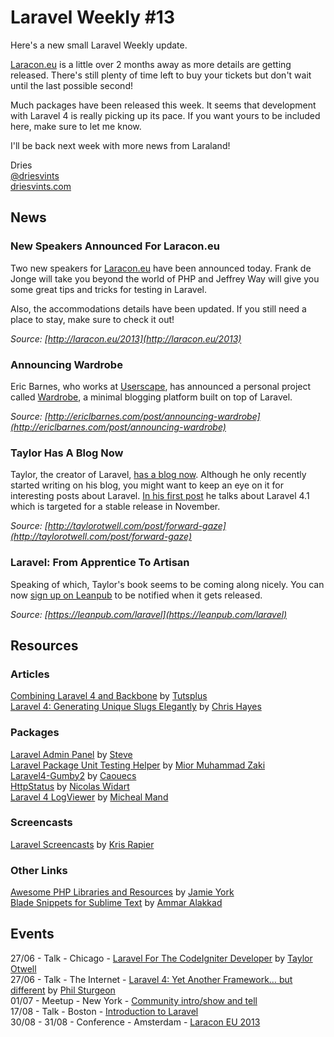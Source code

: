 # Laravel Weekly #13

Here's a new small Laravel Weekly update.

[Laracon.eu](http://laracon.eu/2013) is a little over 2 months away as more details are getting released. There's still plenty of time left to buy your tickets but don't wait until the last possible second!

Much packages have been released this week. It seems that development with Laravel 4 is really picking up its pace. If you want yours to be included here, make sure to let me know.

I'll be back next week with more news from Laraland!

Dries  
[@driesvints](https://twitter.com/driesvints)  
[driesvints.com](http://driesvints.com)

## News

### New Speakers Announced For Laracon.eu

Two new speakers for [Laracon.eu](http://laracon.eu) have been announced today. Frank de Jonge will take you beyond the world of PHP and Jeffrey Way will give you some great tips and tricks for testing in Laravel.

Also, the accommodations details have been updated. If you still need a place to stay, make sure to check it out!

*Source: [http://laracon.eu/2013](http://laracon.eu/2013)*

### Announcing Wardrobe

Eric Barnes, who works at [Userscape](http://www.userscape.com/), has announced a personal project called [Wardrobe](https://github.com/ericbarnes/wardrobe), a minimal blogging platform built on top of Laravel.

*Source: [http://ericlbarnes.com/post/announcing-wardrobe](http://ericlbarnes.com/post/announcing-wardrobe)*

### Taylor Has A Blog Now

Taylor, the creator of Laravel, [has a blog now](http://taylorotwell.com/). Although he only recently started writing on his blog, you might want to keep an eye on it for interesting posts about Laravel. [In his first post](http://taylorotwell.com/post/forward-gaze) he talks about Laravel 4.1 which is targeted for a stable release in November.

*Source: [http://taylorotwell.com/post/forward-gaze](http://taylorotwell.com/post/forward-gaze)*

### Laravel: From Apprentice To Artisan

Speaking of which, Taylor's book seems to be coming along nicely. You can now [sign up on Leanpub](https://leanpub.com/laravel) to be notified when it gets released.

*Source: [https://leanpub.com/laravel](https://leanpub.com/laravel)*

## Resources 

### Articles

[Combining Laravel 4 and Backbone](http://hub.tutsplus.com/tutorials/combining-laravel-4-and-backbone--net-31745) by [Tutsplus](http://tutsplus.com/)  
[Laravel 4: Generating Unique Slugs Elegantly](http://chrishayes.ca/blog/code/laravel-4-generating-unique-slugs-elegantly) by [Chris Hayes](http://chrishayes.ca/)  

### Packages

[Laravel Admin Panel](https://github.com/stevemo/cpanel) by [Steve](https://github.com/stevemo)  
[Laravel Package Unit Testing Helper](https://github.com/orchestral/testbench) by [Mior Muhammad Zaki](https://github.com/crynobone)  
[Laravel4-Gumby2](https://github.com/caouecs/Laravel4-Gumby2) by [Caouecs](https://github.com/caouecs)  
[HttpStatus](https://github.com/nWidart/HttpStatus-l4-package) by [Nicolas Widart](https://github.com/nWidart)  
[Laravel 4 LogViewer](https://github.com/mikemand/logviewer) by [Micheal Mand](https://github.com/mikemand)  

### Screencasts

[Laravel Screencasts](http://www.youtube.com/user/fallendown2005/videos) by [Kris Rapier](https://twitter.com/Kris_Rapier)  

### Other Links

[Awesome PHP Libraries and Resources](https://gist.github.com/ziadoz/1677679) by [Jamie York](https://github.com/ziadoz)  
[Blade Snippets for Sublime Text](https://github.com/AAlakkad/Blade-Snippets-Reloaded) by [Ammar Alakkad](https://github.com/AAlakkad)

## Events

27/06 - Talk - Chicago - [Laravel For The CodeIgniter Developer](http://peersconf.com/2013/sessions#25) by [Taylor Otwell](https://twitter.com/taylorotwell)  
27/06 - Talk - The Internet - [Laravel 4: Yet Another Framework… but different](http://nomadphp.com/2013/05/05/june-2013-phil-sturgeon-laravel-4-yet-another-framework-but-different/) by [Phil Sturgeon](https://twitter.com/philsturgeon)  
01/07 - Meetup - New York - [Community intro/show and tell](http://www.meetup.com/New-York-Laravel/events/122708162/)  
17/08 - Talk - Boston - [Introduction to Laravel](http://www.northeastphp.org/talks/view/10/Introduction-to-Laravel)  
30/08 - 31/08 - Conference - Amsterdam - [Laracon EU 2013](http://laracon.eu/2013/)  